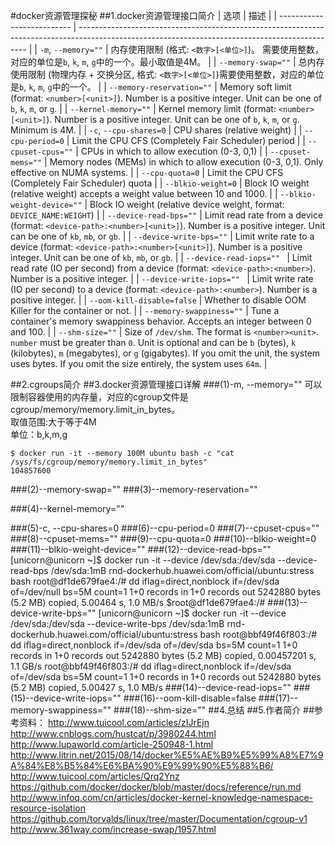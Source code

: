 #docker资源管理探秘
##1.docker资源管理接口简介
| 选项                     |  描述                                                                                                                                    |
| -------------------------- | ----------------------------------------------------------------------------------------------------------------------------------------------- |
| `-m`, `--memory=""`        | 内存使用限制 (格式: `<数字>[<单位>]`)。 需要使用整数，对应的单位是`b`, `k`, `m`, `g`中的一个。最小取值是4M。              |
| `--memory-swap=""`         | 总内存使用限制 (物理内存 + 交换分区, 格式: `<数字>[<单位>]`)需要使用整数，对应的单位是`b`, `k`, `m`, `g`中的一个。         |
| `--memory-reservation=""`  | Memory soft limit (format: `<number>[<unit>]`). Number is a positive integer. Unit can be one of `b`, `k`, `m`, or `g`.                         |
| `--kernel-memory=""`       | Kernel memory limit (format: `<number>[<unit>]`). Number is a positive integer. Unit can be one of `b`, `k`, `m`, or `g`. Minimum is 4M.        |
| `-c`, `--cpu-shares=0`     | CPU shares (relative weight)                                                                                                                    |
| `--cpu-period=0`           | Limit the CPU CFS (Completely Fair Scheduler) period                                                                                            |
| `--cpuset-cpus=""`         | CPUs in which to allow execution (0-3, 0,1)                                                                                                     |
| `--cpuset-mems=""`         | Memory nodes (MEMs) in which to allow execution (0-3, 0,1). Only effective on NUMA systems.                                                     |
| `--cpu-quota=0`            | Limit the CPU CFS (Completely Fair Scheduler) quota                                                                                             |
| `--blkio-weight=0`         | Block IO weight (relative weight) accepts a weight value between 10 and 1000.                                                                   |
| `--blkio-weight-device=""` | Block IO weight (relative device weight, format: `DEVICE_NAME:WEIGHT`)                                                                          |
| `--device-read-bps=""`     | Limit read rate from a device (format: `<device-path>:<number>[<unit>]`). Number is a positive integer. Unit can be one of `kb`, `mb`, or `gb`. |
| `--device-write-bps=""`    | Limit write rate to a device (format: `<device-path>:<number>[<unit>]`). Number is a positive integer. Unit can be one of `kb`, `mb`, or `gb`.  |
| `--device-read-iops="" `   | Limit read rate (IO per second) from a device (format: `<device-path>:<number>`). Number is a positive integer.                                 |
| `--device-write-iops="" `  | Limit write rate (IO per second) to a device (format: `<device-path>:<number>`). Number is a positive integer.                                  |
| `--oom-kill-disable=false` | Whether to disable OOM Killer for the container or not.                                                                                         |
| `--memory-swappiness=""`   | Tune a container's memory swappiness behavior. Accepts an integer between 0 and 100.                                                            |
| `--shm-size=""`            | Size of `/dev/shm`. The format is `<number><unit>`. `number` must be greater than `0`. Unit is optional and can be `b` (bytes), `k` (kilobytes), `m` (megabytes), or `g` (gigabytes). If you omit the unit, the system uses bytes. If you omit the size entirely, the system uses `64m`. |

##2.cgroups简介
##3.docker资源管理接口详解
###(1)-m, --memory=""
可以限制容器使用的内存量，对应的cgroup文件是cgroup/memory/memory.limit_in_bytes。<br>
取值范围:大于等于4M<br>
单位：b,k,m,g<br>

    $ docker run -it --memory 100M ubuntu bash -c "cat /sys/fs/cgroup/memory/memory.limit_in_bytes"
    104857600

###(2)--memory-swap=""
###(3)--memory-reservation=""

###(4)--kernel-memory=""

###(5)-c, --cpu-shares=0
###(6)--cpu-period=0
###(7)--cpuset-cpus=""
###(8)--cpuset-mems=""
###(9)--cpu-quota=0
###(10)--blkio-weight=0
###(11)--blkio-weight-device=""
###(12)--device-read-bps=""
    [unicorn@unicorn ~]$ docker run -it --device /dev/sda:/dev/sda --device-read-bps /dev/sda:1mB     rnd-dockerhub.huawei.com/official/ubuntu:stress bash
    root@df1de679fae4:/# dd iflag=direct,nonblock if=/dev/sda of=/dev/null bs=5M count=1
    1+0 records in
    1+0 records out
    5242880 bytes (5.2 MB) copied, 5.00464 s, 1.0 MB/s
    $root@df1de679fae4:/# 
###(13)--device-write-bps=""
    [unicorn@unicorn ~]$ docker run -it --device /dev/sda:/dev/sda --device-write-bps /dev/sda:1mB         rnd-dockerhub.huawei.com/official/ubuntu:stress bash
    root@bbf49f46f803:/# dd iflag=direct,nonblock if=/dev/sda of=/dev/sda bs=5M count=1
    1+0 records in
    1+0 records out
    5242880 bytes (5.2 MB) copied, 0.00457201 s, 1.1 GB/s
    root@bbf49f46f803:/# dd iflag=direct,nonblock if=/dev/sda of=/dev/sda bs=5M count=1
    1+0 records in
    1+0 records out
    5242880 bytes (5.2 MB) copied, 5.00427 s, 1.0 MB/s
###(14)--device-read-iops=""
###(15)--device-write-iops=""
###(16)--oom-kill-disable=false
###(17)--memory-swappiness=""
###(18)--shm-size=""
##4.总结
##5.作者简介
##参考资料：
http://www.tuicool.com/articles/zIJrEjn<br>
http://www.cnblogs.com/hustcat/p/3980244.html<br>
http://www.lupaworld.com/article-250948-1.html<br>
http://www.litrin.net/2015/08/14/docker%E5%AE%B9%E5%99%A8%E7%9A%84%E8%B5%84%E6%BA%90%E9%99%90%E5%88%B6/<br>
http://www.tuicool.com/articles/Qrq2Ynz<br>
https://github.com/docker/docker/blob/master/docs/reference/run.md<br>
http://www.infoq.com/cn/articles/docker-kernel-knowledge-namespace-resource-isolation<br>
https://github.com/torvalds/linux/tree/master/Documentation/cgroup-v1<br>
http://www.361way.com/increase-swap/1957.html<br>

